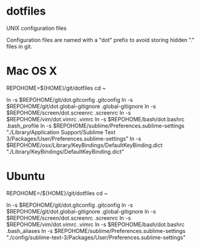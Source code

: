 dotfiles
========

UNIX configuration files

Configuration files are named with a "dot" prefix
to avoid storing hidden "." files in git.

Mac OS X
========

REPOHOME=${HOME}/git/dotfiles
cd ~

ln -s $REPOHOME/git/dot.gitconfig .gitconfig
ln -s $REPOHOME/git/dot.global-gitignore .global-gitignore
ln -s $REPOHOME/screen/dot.screenrc .screenrc
ln -s $REPOHOME/vim/dot.vimrc .vimrc
ln -s $REPOHOME/bash/dot.bashrc .bash_profile
ln -s $REPOHOME/sublime/Preferences.sublime-settings "./Library/Application Support/Sublime Text 3/Packages/User/Preferences.sublime-settings"
ln -s $REPOHOME/osx/Library/KeyBindings/DefaultKeyBinding.dict "./Library/KeyBindings/DefaultKeyBinding.dict"

Ubuntu
======
REPOHOME=/${HOME}/git/dotfiles
cd ~

ln -s $REPOHOME/git/dot.gitconfig .gitconfig
ln -s $REPOHOME/git/dot.global-gitignore .global-gitignore
ln -s $REPOHOME/screen/dot.screenrc .screenrc
ln -s $REPOHOME/vim/dot.vimrc .vimrc
ln -s $REPOHOME/bash/dot.bashrc .bash_aliases
ln -s $REPOHOME/sublime/Preferences.sublime-settings "./config/sublime-text-3/Packages/User/Preferences.sublime-settings"
